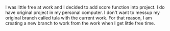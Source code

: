 I was little free at work and I decided to add score function into project. I do have original project in my personal computer. 
I don't want to messup my original branch called tula with the current work. For that reason, I am creating a new branch to work from the work when I get little free time. 